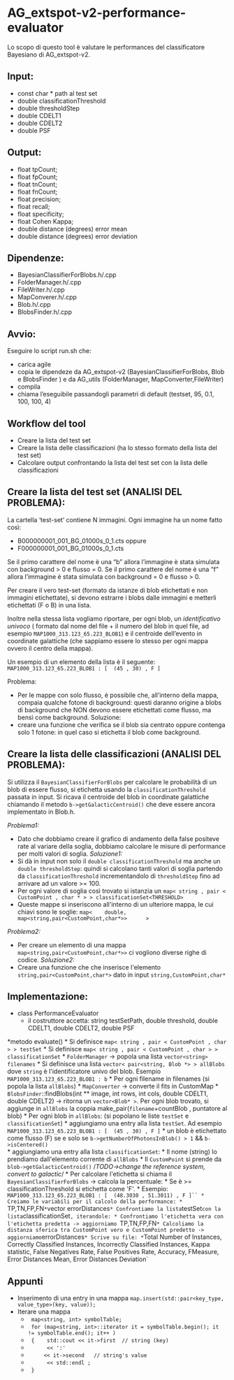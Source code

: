 # AG_extspot-v2-performance-evaluator

Lo scopo di questo tool è valutare le performances del classificatore Bayesiano di AG_extspot-v2. 

## Input:
* const char * path al test set
* double classificationThreshold
* double thresholdStep
* double CDELT1
* double CDELT2
* double PSF

## Output:
* float tpCount;
* float fpCount;
* float tnCount;
* float fnCount;
* float precision;
* float recall;
* float specificity;
* float Cohen Kappa;
* double distance (degrees) error mean 
* double distance (degrees) error deviation

## Dipendenze:
* BayesianClassifierForBlobs.h/.cpp
* FolderManager.h/.cpp
* FileWriter.h/.cpp
* MapConverer.h/.cpp
* Blob.h/.cpp
* BlobsFinder.h/.cpp

## Avvio:
Eseguire lo script run.sh che:
* carica agile
* copia le dipendeze da AG_extspot-v2 (BayesianClassifierForBlobs, Blob e BlobsFinder ) e da AG_utils (FolderManager, MapConverter,FileWriter)
* compila
* chiama l’eseguibile passandogli parametri di default (testset, 95, 0.1, 100, 100, 4)

## Workflow del tool
* Creare la lista del test set 
* Creare la lista delle classificazioni (ha lo stesso formato della lista del test set)
* Calcolare output confrontando la lista del test set con la lista delle classificazioni

## Creare la lista del test set (ANALISI DEL PROBLEMA):
La cartella ‘test-set’ contiene N immagini. Ogni immagine ha un nome fatto così: 
* B000000001_001_BG_01000s_0_1.cts 
oppure 
* F000000001_001_BG_01000s_0_1.cts

Se il primo carattere del nome è una “b” allora l’immagine è stata simulata con background > 0 e flusso = 0.
Se il primo carattere del nome è una “f” allora l’immagine è stata simulata con background = 0 e flusso > 0.

Per creare il vero test-set (formato da istanze di blob etichettati e non immagini etichettate), si devono estrarre i blobs dalle immagini e metterli etichettati (F o B) in una lista.
    
Inoltre nella stessa lista vogliamo riportare, per ogni blob, un *identificativo univoco* ( formato dal nome del file + il numero del blob in quel file, ad esempio `MAP1000_313.123_65.223_BLOB1`) e il centroide dell’evento in coordinate galattiche (che sappiamo essere lo stesso per ogni mappa ovvero il centro della mappa).

Un esempio di un elemento della lista è il seguente:
`MAP1000_313.123_65.223_BLOB1 : [  (45 , 30) , F ]`

Problema: 
* Per le mappe con solo flusso, è possibile che, all’interno della mappa, compaia qualche fotone di background: questi daranno origine a blobs di background che NON devono essere etichettati come flusso, ma bensì come background.
Soluzione:
* creare una funzione che verifica se il blob sia centrato oppure contenga solo 1 fotone: in quel caso si etichetta il blob come background.

## Creare la lista delle classificazioni (ANALISI DEL PROBLEMA):
Si utilizza il `BayesianClassifierForBlobs` per calcolare le probabilità di un blob di essere flusso, si etichetta usando la `classificationThreshold` passata in input. 
Si ricava il centroide del blob in coordinate galattiche chiamando il metodo `b->getGalacticCentroid()` che deve essere ancora implementato in Blob.h.

*Problema1:*
* Dato che dobbiamo creare il grafico di andamento della false positeve rate al variare della soglia, dobbiamo calcolare le misure di performance per molti valori di soglia. 
*Soluzione1:*
* Si dà in input non solo il `double classificationThreshold` ma anche un `double thresholdStep`: quindi si calcolano tanti valori di soglia partendo da `classificationThreshold` incrementandolo di `thresholdStep` fino ad arrivare ad un valore >= 100.
* Per ogni valore di soglia così trovato si istanzia un `map< string , pair < CustomPoint , char * > > classificationSet<THRESHOLD>`
* Queste mappe si inseriscono all'interno di un ulteriore mappa, le cui chiavi sono le soglie:  `map<    double, map<string,pair<CustomPoint,char*>>      >`

*Problema2:*
* Per creare un elemento di una mappa `map<string,pair<CustomPoint,char*>>` ci vogliono diverse righe di codice.
*Soluzione2:*
* Creare una funzione che che inserisce l'elemento `string,pair<CustomPoint,char*>` dato in input `string,CustomPoint,char*`

## Implementazione: 
* class PerformanceEvaluator
    * il costruttore accetta: string testSetPath, double threshold, double CDELT1, double CDELT2, double PSF
    
*metodo evaluate()
    * Si definisce `map< string , pair < CustomPoint , char > > testSet`
    * Si definisce `map< string , pair < CustomPoint , char > > classificationSet`
    * `FolderManager` -> popola una lista `vector<string> filenames`
    * Si definisce una lista `vector< pair<string, Blob *> > allBlobs`  dove `string` è l'identificatore univo del blob. Esempio `MAP1000_313.123_65.223_BLOB1 : b`
    * Per ogni filename in filenames    (si popola la lista `allBlobs`)
        * `MapConverter` -> converte il fits in CustomMap
        * `BlobsFinder`::findBlobs(int ** image, int rows, int cols, double CDELT1, double CDELT2) -> ritorna un `vector<Blob* >`. Per ogni blob trovato, si aggiunge in `allBlobs` la coppia make_pair(`filename`+countBlob , puntatore al blob) 
    * Per ogni blob in `allBlobs`:      (si popolano le liste `testSet` e `classificationSet`)
        * aggiungiamo una entry alla lista `testSet`. Ad esempio `MAP1000_313.123_65.223_BLOB1 : [  (45 , 30) , F ]`
            * un blob è etichettato come flusso (F) se e solo se `b->getNumberOfPhotonsInBlob() > 1` && `b->isCentered()`   
        * aggiungiamo una entry alla lista `classificationSet`:
            * Il nome (string) lo prendiamo dall'elemento corrente di `allBlobs`
            * Il `CustomPoint` si prende da `blob->getGalacticCentroid()` /*TODO->change the reference system, convert to galactic*/
            * Per calcolare l'etichetta si chiama il `BayesianClassifierForBlobs` -> calcola la percentuale:
                * Se è >= classificationThreshold si etichetta come 'F'.
            * Esempio: `MAP1000_313.123_65.223_BLOB1 : [  (48.3030 , 51.3011) , F ]``
     * Creiamo le variabili per il calcolo della performance:
        * `TP,TN,FP,FN`
        * `vector<double> errorDistances`
     * Confrontiamo la lista `testSet` con la lista `classificationSet`, iterandole:
        * Confrontiamo l'etichetta vera con l'etichetta predetta -> aggiorniamo `TP,TN,FP,FN`
        * Calcoliamo la distanza sferica tra CustomPoint vero e CustomPoint predetto -> aggiorniamo `errorDistances`
     * Scrive su file:
        * `Total Number of Instances, Correctly Classified Instances, Incorrectly Classified Instances, Kappa statistic, False Negatives Rate, False Positives Rate, Accuracy, FMeasure, Error Distances Mean, Error Distances Deviation`

## Appunti 
* Inserimento di una entry in una mappa `map.insert(std::pair<key_type, value_type>(key, value));`
* Iterare una mappa 
    * ` map<string, int> symbolTable;`
    * ` for (map<string, int>::iterator it = symbolTable.begin(); it != symbolTable.end(); it++ )`
    * ` {    std::cout << it->first  // string (key)`
    * `      << ':'`
    * `      << it->second   // string's value `
    * `      << std::endl ;`
    * ` }`
